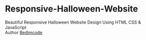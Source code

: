# Responsive-Halloween-Website
Beautiful Responsive Halloween Website Design Using HTML CSS &amp; JavaScript <br>
Author [Bedimcode](https://www.youtube.com/watch?v=lgo1CEPZoxg)
